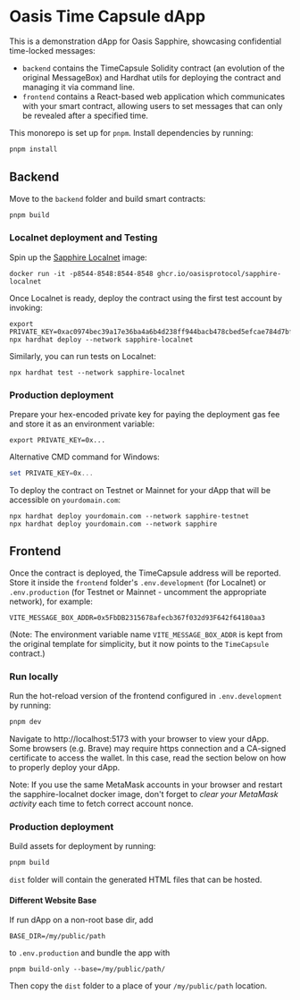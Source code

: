 # Oasis Time Capsule dApp

This is a demonstration dApp for Oasis Sapphire, showcasing confidential time-locked messages:

- `backend` contains the TimeCapsule Solidity contract (an evolution of the original MessageBox) and Hardhat utils
  for deploying the contract and managing it via command line.
- `frontend` contains a React-based web application which communicates with your
  smart contract, allowing users to set messages that can only be revealed after a specified time.

This monorepo is set up for `pnpm`. Install dependencies by running:

```sh
pnpm install
```

## Backend

Move to the `backend` folder and build smart contracts:

```sh
pnpm build
```

### Localnet deployment and Testing

Spin up the [Sapphire Localnet] image:

```shell
docker run -it -p8544-8548:8544-8548 ghcr.io/oasisprotocol/sapphire-localnet
```

Once Localnet is ready, deploy the contract using the first test account by
invoking:

```shell
export PRIVATE_KEY=0xac0974bec39a17e36ba4a6b4d238ff944bacb478cbed5efcae784d7bf4f2ff80
npx hardhat deploy --network sapphire-localnet
```

Similarly, you can run tests on Localnet:

```shell
npx hardhat test --network sapphire-localnet
```

### Production deployment

Prepare your hex-encoded private key for paying the deployment gas fee and store
it as an environment variable:

```shell
export PRIVATE_KEY=0x...
```

Alternative CMD command for Windows:

```powershell
set PRIVATE_KEY=0x...
```

To deploy the contract on Testnet or Mainnet for your dApp that will be
accessible on `yourdomain.com`:

```shell
npx hardhat deploy yourdomain.com --network sapphire-testnet
npx hardhat deploy yourdomain.com --network sapphire
```

[Sapphire Localnet]: https://github.com/oasisprotocol/oasis-web3-gateway/pkgs/container/sapphire-localnet

## Frontend

Once the contract is deployed, the TimeCapsule address will be reported. Store it
inside the `frontend` folder's `.env.development` (for Localnet) or
`.env.production` (for Testnet or Mainnet - uncomment the appropriate network),
for example:

```
VITE_MESSAGE_BOX_ADDR=0x5FbDB2315678afecb367f032d93F642f64180aa3
```
(Note: The environment variable name `VITE_MESSAGE_BOX_ADDR` is kept from the original template for simplicity, but it now points to the `TimeCapsule` contract.)

### Run locally

Run the hot-reload version of the frontend configured in `.env.development` by
running:

```sh
pnpm dev
```

Navigate to http://localhost:5173 with your browser to view your dApp. Some
browsers (e.g. Brave) may require https connection and a CA-signed certificate
to access the wallet. In this case, read the section below on how to properly
deploy your dApp.

Note: If you use the same MetaMask accounts in your browser and restart the
sapphire-localnet docker image, don't forget to _clear your MetaMask activity_
each time to fetch correct account nonce.

### Production deployment

Build assets for deployment by running:

```sh
pnpm build
```

`dist` folder will contain the generated HTML files that can be hosted.

#### Different Website Base

If run dApp on a non-root base dir, add

```
BASE_DIR=/my/public/path
```

to `.env.production` and bundle the app with

```
pnpm build-only --base=/my/public/path/
```

Then copy the `dist` folder to a place of your `/my/public/path` location.